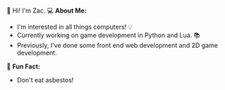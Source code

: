 👋 Hi! I'm Zac. 
💻 **About Me:**
* I'm interested in all things computers! 💡
* Currently working on game development in Python and Lua. 📚
* Previously, I've done some front end web development and 2D game development.

🌟 **Fun Fact:**
* Don't eat asbestos!
